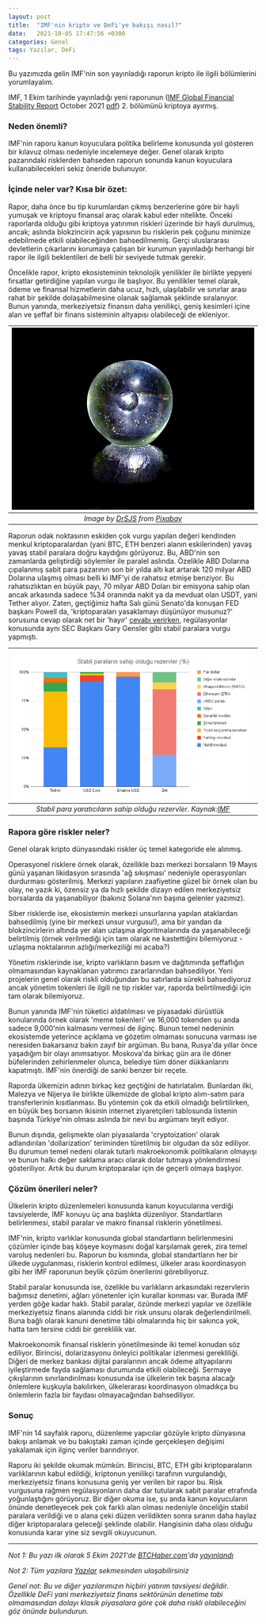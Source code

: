 ```yaml
---
layout: post
title:  "IMF'nin kripto ve DeFi'ye bakışı nasıl?"
date:   2021-10-05 17:47:56 +0300
categories: Genel
tags: Yazılar, DeFi
---
```


Bu yazımızda gelin IMF'nin son yayınladığı raporun kripto ile ilgili bölümlerini yorumlayalım.

IMF, 1 Ekim tarihinde yayınladığı yeni raporunun ([IMF Global Financial Stability Report](https://www.imf.org/en/Publications/GFSR/Issues/2021/10/12/global-financial-stability-report-october-2021) October 2021 [pdf](https://www.imf.org/-/media/Files/Publications/GFSR/2021/October/English/ch2.ashx)) 2. bölümünü kriptoya ayırmış. 

### Neden önemli?

IMF'nin raporu kanun koyuculara politika belirleme konusunda yol gösteren bir kılavuz olması nedeniyle incelemeye değer. Genel olarak kripto pazarındaki risklerden bahseden raporun sonunda kanun koyuculara kullanabilecekleri sekiz öneride bulunuyor. 

### İçinde neler var? Kısa bir özet: 

Rapor, daha önce bu tip kurumlardan çıkmış benzerlerine göre bir hayli yumuşak ve kriptoyu finansal araç olarak kabul eder nitelikte. Önceki raporlarda olduğu gibi kriptoya yatırımın riskleri üzerinde bir hayli durulmuş, ancak; aslında blokzincirin açık yapısının bu risklerin pek çoğunu minimize edebilmede etkili olabileceğinden bahsedilmemiş. Gerçi uluslararası devletlerin çıkarlarını korumaya çalışan bir kurumun yayınladığı herhangi bir rapor ile ilgili beklentileri de belli bir seviyede tutmak gerekir. 

Öncelikle rapor, kripto ekosisteminin teknolojik yenilikler ile birlikte yepyeni fırsatlar getirdiğine yapılan vurgu ile başlıyor. Bu yenilikler temel olarak, ödeme ve finansal hizmetlerin daha ucuz, hızlı, ulaşılabilir ve sınırlar arası rahat bir şekilde dolaşabilmesine olanak sağlamak şeklinde sıralanıyor. Bunun yanında, merkeziyetsiz finansın daha yenilikçi, geniş kesimleri içine alan ve şeffaf bir finans sisteminin altyapısı olabileceği de ekleniyor. 

| ![transparency](/assets/world-g7d0eaa2d9_800.jpg)|
|:--:| 
| *Image by [DrSJS](https://pixabay.com/users/drsjs-149538/) from [Pixabay](https://pixabay.com/)*|

Raporun odak noktasının eskiden çok vurgu yapılan değeri kendinden menkul kriptoparalardan (yani BTC, ETH benzeri alanın eskilerinden) yavaş yavaş stabil paralara doğru kaydığını görüyoruz. Bu, ABD'nin son zamanlarda geliştirdiği söylemler ile paralel aslında. Özelikle ABD Dolarına çıpalanmış sabit para pazarının son bir yılda altı kat artarak 120 milyar ABD Dolarına ulaşmış olması belli ki IMF'yi de rahatsız etmişe benziyor. Bu rahatsızlıktan en büyük payı, 70 milyar ABD Doları bir emisyona sahip olan ancak arkasında sadece %34 oranında nakit ya da mevduat olan USDT, yani Tether alıyor. Zaten, geçtiğimiz hafta Salı günü Senato'da konuşan FED başkanı Powell da, 'kriptoparaları yasaklamayı düşünüyor musunuz?' sorusuna cevap olarak net bir 'hayır' [cevabı verirken](https://youtu.be/Q0JFsEBmPo8), regülasyonlar konusunda aynı SEC Başkanı Gary Gensler gibi stabil paralara vurgu yapmıştı. 

| ![stabil_paralar](/assets/stabil-para-rezervler-2109.png)|
|:--:| 
| *Stabil para yaratıcıların sahip olduğu rezervler. Kaynak:[IMF](https://www.imf.org/en/Publications/GFSR/Issues/2021/10/12/global-financial-stability-report-october-2021)*|

### Rapora göre riskler neler?

Genel olarak kripto dünyasındaki riskler üç temel kategoride ele alınmış. 

Operasyonel risklere örnek olarak, özellikle bazı merkezi borsaların 19 Mayıs günü yaşanan likidasyon sırasında 'ağ sıkışması' nedeniyle operasyonları durdurması gösterilmiş. Merkezi yapıların zaafiyetine güzel bir örnek olan bu olay, ne yazık ki, özensiz ya da hızlı şekilde dizayn edilen merkeziyetsiz borsalarda da yaşanabiliyor (bakınız Solana'nın başına gelenler yazımız).

Siber risklerde ise, ekosistemin merkezi unsurlarına yapılan ataklardan bahsedilmiş (yine bir merkezi unsur vurgusu!), ama bir yandan da blokzincirlerin altında yer alan uzlaşma algoritmalarında da yaşanabileceği belirtilmiş (örnek verilmediği için tam olarak ne kastettiğini bilemiyoruz - uzlaşma noktalarının azlığı/merkeziliği mi acaba?)

Yönetim risklerinde ise, kripto varlıkların basım ve dağıtımında şeffaflığın olmamasından kaynaklanan yatırımcı zararlarından bahsediliyor. Yeni projelerin genel olarak riskli olduğundan bu satırlarda sürekli bahsediyoruz ancak yönetim tokenleri ile ilgili ne tip riskler var, raporda belirtilmediği için tam olarak bilemiyoruz. 

Bunun yanında IMF'nin tüketici aldatılması ve piyasadaki dürüstlük konularında örnek olarak 'meme tokenleri'  ve 16,000 tokenden şu anda sadece 9,000'nin kalmasını vermesi de ilginç. Bunun temel nedeninin ekosistemde yeterince açıklama ve gözetim olmaması sonucuna varması ise neresiden bakarsanız bakın zayıf bir argüman. Bu bana, Rusya'da yıllar önce yaşadığım bir olayı anımsatıyor. Moskova'da birkaç gün ara ile döner büfelerinden zehirlenmeler olunca, belediye tüm döner dükkanlarını kapatmıştı. IMF'nin önerdiği de sanki benzer bir reçete. 

Raporda ülkemizin adının birkaç kez geçtiğini de hatırlatalım. Bunlardan ilki, Malezya ve Nijerya ile birlikte ülkemizde de global kripto alım-satım  para transferlerinin kısıtlanması. Bu yöntemin çok da etkili olmadığı belirtilirken, en büyük beş borsanın ikisinin internet ziyaretçileri tablosunda listenin başında Türkiye'nin olması aslında bir nevi bu argümanı teyit ediyor. 

Bunun dışında, gelişmekte olan piyasalarda 'cryptoization' olarak adlandırılan 'dollarization' teriminden türetilmiş bir olgudan da söz ediliyor. Bu durumun temel nedeni olarak tutarlı makroekonomik politikaların olmayışı ve bunun halkı değer saklama aracı olarak dolar tutmaya yönlendirmesi gösteriliyor. Artık bu durum kriptoparalar için de geçerli olmaya başlıyor. 

### Çözüm önerileri neler?
Ülkelerin kripto düzenlemeleri konusunda kanun koyucularına verdiği tavsiyelerde, IMF konuyu üç ana başlıkta düzenliyor. Standartların belirlenmesi, stabil paralar ve makro finansal risklerin yönetilmesi. 

IMF'nin, kripto varlıklar konusunda global standartların belirlenmesini çözümler içinde baş köşeye koymasını doğal karşılamak gerek, zira temel varoluş nedenleri bu. Raporun bu kısmında, global standartların her bir ülkede uygulanması, risklerin kontrol edilmesi, ülkeler arası koordinasyon gibi her IMF raporunun beylik çözüm önerilerini görebiliyoruz. 

Stabil paralar konusunda ise, özelikle bu varlıkların arkasındaki rezervlerin bağımsız denetimi, ağları yönetenler için kurallar konması var. Burada IMF yerden göğe kadar haklı. Stabil paralar, özünde merkezi yapılar ve özellikle merkeziyetsiz finans alanında ciddi bir risk unsuru olarak değerlendirilmeli. Buna bağlı olarak kanuni denetime tâbi olmalarında hiç bir sakınca yok, hatta tam tersine ciddi bir gereklilik var. 

Makroekonomik finansal risklerin yönetilmesinde iki temel konudan söz ediliyor. Birincisi, dolarizasyonu önleyici politikalar izlenmesi gerekliliği. Diğeri de merkez bankası dijital paralarının ancak ödeme altyapılarını iyileştirmede fayda sağlaması durumunda etkili olabileceği. Sermaye çıkışlarının sınırlandırılması konusunda ise ülkelerin tek başına alacağı önlemlere kuşkuyla bakılırken, ülkelerarası koordinasyon olmadıkça bu önlemlerin fazla bir faydası olmayacağından bahsediliyor. 

### Sonuç
IMF'nin 14 sayfalık raporu, düzenleme yapıcılar gözüyle kripto dünyasına bakışı anlamak ve bu bakıştaki zaman içinde gerçekleşen değişimi yakalamak için ilginç veriler barındırıyor. 

Raporu iki şekilde okumak mümkün. Birincisi, BTC, ETH gibi kriptoparaların varlıklarının kabul edildiği, kriptonun yenilikçi tarafının vurgulandığı, merkeziyetsiz finans konusuna geniş yer verilen bir rapor bu. Risk vurgusuna rağmen regülasyonların daha dar tutularak sabit paralar etrafında yoğunlaştığını görüyoruz.  Bir diğer okuma ise, şu anda kanun koyucuların önünde denetleyecek pek çok farklı alan olması nedeniyle önceliğin stabil paralara verildiği ve o alana çeki düzen verildikten sonra sıranın daha haylaz diğer kriptoparalara geleceği şeklinde olabilir. Hangisinin daha olası olduğu konusunda karar yine siz sevgili okuyucunun. 

---

*Not 1: Bu yazı ilk olarak 5 Ekim 2021'de [BTCHaber.com](https://www.btchaber.com/)'da [yayınlandı](https://www.btchaber.com/imf-kripto-ve-defiye-nasil-bakiyor/)*

*Not 2: Tüm yazılara [Yazılar](/articles/) sekmesinden ulaşabilirsiniz*

*Genel not: Bu ve diğer yazılarımızın hiçbiri yatırım tavsiyesi değildir. Özellikle DeFi yani merkeziyetsiz finans sektörünün denetime tabi olmamasından dolayı klasik piyasalara göre çok daha riskli olabileceğini göz önünde bulundurun.*
